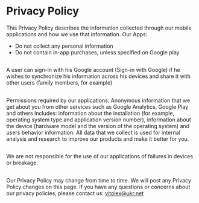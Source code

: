 # Privacy Policy

This Privacy Policy describes the information collected through our mobile applications and how we use that information.
Our Apps:
- Do not collect any personal information
- Do not contain in-app purchases, unless specified on Google play

##

A user can sign-in with his Google account (Sign-in with Google) if he wishes to synchronize his information across his devices and share it with other users (family members, for example)

##

Permissions required by our applications:
Anonymous information that we get about you from other services such as Google Analytics, Google Play and others includes: information about the installation (for example, operating system type and application version number), information about the device (hardware model and the version of the operating system) and users behavior information.
All data that we collect is used for internal analysis and research to improve our products and make it better for you.

##

We are not responsible for the use of our applications of failures in devices or breakage.

##

Our Privacy Policy may change from time to time. We will post any Privacy Policy changes on this page.
If you have any questions or concerns about our privacy policies, please contact us: vitolex@ukr.net
